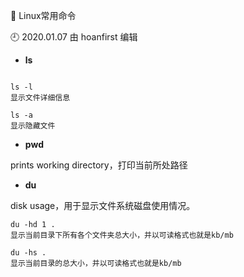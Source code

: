 🐾 Linux常用命令

🕘 2020.01.07 由 hoanfirst 编辑


- **ls**

```

ls -l
显示文件详细信息

ls -a
显示隐藏文件

```



- **pwd**

prints working directory，打印当前所处路径



- **du**

disk usage，用于显示文件系统磁盘使用情况。

```
du -hd 1 .
显示当前目录下所有各个文件夹总大小，并以可读格式也就是kb/mb

du -hs .
显示当前目录的总大小，并以可读格式也就是kb/mb

```
